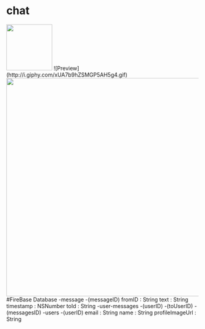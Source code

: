 # chat


<img width = 120, src = "http://i.imgur.com/w1zrm8l.png"/>
![Preview](http://i.giphy.com/xUA7b9hZSMGP5AH5g4.gif)
<img src = "http://i.imgur.com/bHgYeXc.png", style = "float:right; width:570px">


#FireBase Database
-message
	-(messageID)
		fromID : String
		text : String
		timestamp : NSNumber
		toId : String
-user-messages
	-(userID)
		-(toUserID)
			-(messagesID)
-users
	-(userID)
		email : String
		name : String
		profileImageUrl : String
